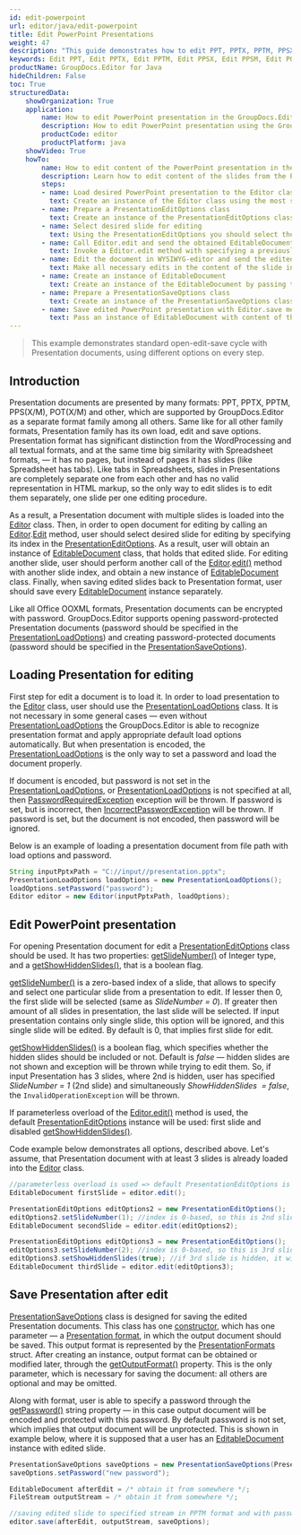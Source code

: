 ```yaml
---
id: edit-powerpoint
url: editor/java/edit-powerpoint
title: Edit PowerPoint Presentations
weight: 47
description: "This guide demonstrates how to edit PPT, PPTX, PPTM, PPSX, PPSM, POTX, POTM presentations with different settings and many other powerful features of GroupDocs.Editor for Java."
keywords: Edit PPT, Edit PPTX, Edit PPTM, Edit PPSX, Edit PPSM, Edit POTX, Edit POTM,  edit powerpoint
productName: GroupDocs.Editor for Java
hideChildren: False
toc: True
structuredData:
    showOrganization: True
    application:    
        name: How to edit PowerPoint presentation in the GroupDocs.Editor
        description: How to edit PowerPoint presentation using the GroupDocs.Editor in Java language
        productCode: editor
        productPlatform: java 
    showVideo: True
    howTo:
        name: How to edit content of the PowerPoint presentation in the GroupDocs.Editor in Java
        description: Learn how to edit content of the slides from the PowerPoint presentation using the GroupDocs.Editor in Java step by step
        steps:
        - name: Load desired PowerPoint presentation to the Editor class
          text: Create an instance of the Editor class using the most suitable constructor overload, by passing the desired  PowerPoint presentation into it.
        - name: Prepare a PresentationEditOptions class
          text: Create an instance of the PresentationEditOptions class and adjust its properties to meet your needs if necessary.
        - name: Select desired slide for editing
          text: Using the PresentationEditOptions you should select the desired slide, that should be edited, using the "setSlideNumber()" method.
        - name: Call Editor.edit and send the obtained EditableDocument to the WYSIWYG-editor
          text: Invoke a Editor.edit method with specifying a previously prepared PresentationEditOptions and obtain an instance of the EditableDocument class, which is ready for editing. Then generate HTML-markup and extract resources from this instance using corresponding instance methods, and pass all these data to the HTML-based WYSIWYG-editor.
        - name: Edit the document in WYSIWYG-editor and send the edited content back to the server-side
          text: Make all necessary edits in the content of the slide in the HTML-based WYSIWYG-editor, which is running on a client-side (in a web-browser) and then submit the edited content and resources back to the server-side, where the GroupDocs.Editor is running.
        - name: Create an instance of EditableDocument
          text: Create an instance of the EditableDocument by passing the edited slide content into the most suitable static methods of the class
        - name: Prepare a PresentationSaveOptions class
          text: Create an instance of the PresentationSaveOptions class and adjust its properties to meet your needs if necessary. You need to choose the format of the output presentation — this is the only mandatory parameter, that must be specified in the constructor. Also using the "setSlideNumber()" and "setInsertAsNewSlide()" methods you can choose how to insert the edited slide into the output presentation — replace the original slide with the edited one, or inject a new edited slide to keep it along with old original simultaneously.
        - name: Save edited PowerPoint presentation with Editor.save method
          text: Pass an instance of EditableDocument with content of the edited PowerPoint presentation, instance of the PresentationSaveOptions, and a destination byte stream or file path to the Editor.save method for saving the presentation.
---
```

> This example demonstrates standard open-edit-save cycle with Presentation documents, using different options on every step.

## Introduction

Presentation documents are presented by many formats: PPT, PPTX, PPTM, PPS(X/M), POT(X/M) and other, which are supported by GroupDocs.Editor as a separate format family among all others. Same like for all other family formats, Presentation family has its own load, edit and save options. Presentation format has significant distinction from the WordProcessing and all textual formats, and at the same time big similarity with Spreadsheet formats, — it has no pages, but instead of pages it has slides (like Spreadsheet has tabs). Like tabs in Spreadsheets, slides in Presentations are completely separate one from each other and has no valid representation in HTML markup, so the only way to edit slides is to edit them separately, one slide per one editing procedure.

As a result, a Presentation document with multiple slides is loaded into the [Editor](https://reference.groupdocs.com/editor/java/com.groupdocs.editor/editor) class. Then, in order to open document for editing by calling an [Editor](https://reference.groupdocs.com/editor/java/com.groupdocs.editor/editor).[Edit](https://reference.groupdocs.com/editor/java/com.groupdocs.editor/editor/#edit--) method, user should select desired slide for editing by specifying its index in the [PresentationEditOptions](https://reference.groupdocs.com/editor/java/com.groupdocs.editor.options/presentationeditoptions). As a result, user will obtain an instance of [EditableDocument](https://reference.groupdocs.com/editor/java/com.groupdocs.editor/editabledocument) class, that holds that edited slide. For editing another slide, user should perform another call of the [Editor](https://reference.groupdocs.com/editor/java/com.groupdocs.editor/editor).[edit()](https://reference.groupdocs.com/editor/java/com.groupdocs.editor/editor/#edit--) method with another slide index, and obtain a new instance of [EditableDocument](https://reference.groupdocs.com/editor/java/com.groupdocs.editor/editabledocument) class. Finally, when saving edited slides back to Presentation format, user should save every [EditableDocument](https://reference.groupdocs.com/editor/java/com.groupdocs.editor/editabledocument) instance separately.

Like all Office OOXML formats, Presentation documents can be encrypted with password. GroupDocs.Editor supports opening password-protected Presentation documents (password should be specified in the [PresentationLoadOptions](https://reference.groupdocs.com/editor/java/com.groupdocs.editor.options/presentationloadoptions)) and creating password-protected documents (password should be specified in the [PresentationSaveOptions](https://reference.groupdocs.com/editor/java/com.groupdocs.editor.options/presentationsaveoptions)).

## Loading Presentation for editing

First step for edit a document is to load it. In order to load presentation to the [Editor](https://reference.groupdocs.com/editor/java/com.groupdocs.editor/editor) class, user should use the [PresentationLoadOptions](https://reference.groupdocs.com/editor/java/com.groupdocs.editor.options/presentationloadoptions) class. It is not necessary in some general cases — even without [PresentationLoadOptions](https://reference.groupdocs.com/editor/java/com.groupdocs.editor.options/presentationloadoptions) the GroupDocs.Editor is able to recognize presentation format and apply appropriate default load options automatically. But when presentation is encoded, the [PresentationLoadOptions](https://reference.groupdocs.com/editor/java/com.groupdocs.editor.options/presentationloadoptions) is the only way to set a password and load the document properly.

If document is encoded, but password is not set in the [PresentationLoadOptions](https://reference.groupdocs.com/editor/java/com.groupdocs.editor.options/presentationloadoptions), or [PresentationLoadOptions](https://reference.groupdocs.com/editor/java/com.groupdocs.editor.options/presentationloadoptions) is not specified at all, then [PasswordRequiredException](https://reference.groupdocs.com/editor/java/com.groupdocs.editor/passwordrequiredexception) exception will be thrown. If password is set, but is incorrect, then [IncorrectPasswordException](https://reference.groupdocs.com/editor/java/com.groupdocs.editor/incorrectpasswordexception) will be thrown. If password is set, but the document is not encoded, then password will be ignored.

Below is an example of loading a presentation document from file path with load options and password.

```java
String inputPptxPath = "C://input//presentation.pptx";
PresentationLoadOptions loadOptions = new PresentationLoadOptions();
loadOptions.setPassword("password");
Editor editor = new Editor(inputPptxPath, loadOptions);
```

## Edit PowerPoint presentation

For opening Presentation document for edit a [PresentationEditOptions](https://reference.groupdocs.com/editor/java/com.groupdocs.editor.options/presentationeditoptions) class should be used. It has two properties: [getSlideNumber()](https://reference.groupdocs.com/editor/java/com.groupdocs.editor.options/presentationeditoptions#getSlideNumber--) of Integer type, and a [getShowHiddenSlides()](https://reference.groupdocs.com/editor/java/com.groupdocs.editor.options/presentationeditoptions#setShowHiddenSlides-boolean-), that is a boolean flag.

[getSlideNumber()](https://reference.groupdocs.com/editor/java/com.groupdocs.editor.options/presentationeditoptions#getSlideNumber--) is a zero-based index of a slide, that allows to specify and select one particular slide from a presentation to edit. If lesser then 0, the first slide will be selected (same as *SlideNumber = 0*). If greater then amount of all slides in presentation, the last slide will be selected. If input presentation contains only single slide, this option will be ignored, and this single slide will be edited. By default is 0, that implies first slide for edit.

[getShowHiddenSlides()](https://reference.groupdocs.com/editor/java/com.groupdocs.editor.options/presentationeditoptions#getShowHiddenSlides--) is a boolean flag, which specifies whether the hidden slides should be included or not. Default is *false* — hidden slides are not shown and exception will be thrown while trying to edit them. So, if input Presentation has 3 slides, where 2nd is hidden, user has specified *SlideNumber = 1* (2nd slide) and simultaneously *ShowHiddenSlides  = false*, the `InvalidOperationException` will be thrown.

If parameterless overload of the [Editor.edit()](https://reference.groupdocs.com/editor/java/com.groupdocs.editor/editor/#edit--) method is used, the default [PresentationEditOptions](https://reference.groupdocs.com/editor/java/com.groupdocs.editor.options/presentationeditoptions) instance will be used: first slide and disabled [getShowHiddenSlides()](https://reference.groupdocs.com/editor/java/com.groupdocs.editor.options/presentationeditoptions#getShowHiddenSlides--).

Code example below demonstrates all options, described above. Let's assume, that Presentation document with at least 3 slides is already loaded into the [Editor](https://reference.groupdocs.com/editor/java/com.groupdocs.editor/editor) class.

```java
//parameterless overload is used => default PresentationEditOptions is applied, which means 1st slide
EditableDocument firstSlide = editor.edit();

PresentationEditOptions editOptions2 = new PresentationEditOptions();
editOptions2.setSlideNumber(1); //index is 0-based, so this is 2nd slide
EditableDocument secondSlide = editor.edit(editOptions2);

PresentationEditOptions editOptions3 = new PresentationEditOptions();
editOptions3.setSlideNumber(2); //index is 0-based, so this is 3rd slide
editOptions3.setShowHiddenSlides(true); //if 3rd slide is hidden, it will be opened anyway
EditableDocument thirdSlide = editor.edit(editOptions3);
```

## Save Presentation after edit

[PresentationSaveOptions](https://reference.groupdocs.com/editor/java/com.groupdocs.editor.options/presentationsaveoptions) class is designed for saving the edited Presentation documents. This class has one [constructor](https://reference.groupdocs.com/editor/java/com.groupdocs.editor.options/presentationsaveoptions#PresentationSaveOptions-com.groupdocs.editor.formats.PresentationFormats-), which has one parameter — a [Presentation format](https://reference.groupdocs.com/editor/java/groupdocs.editor.formats/presentationformats), in which the output document should be saved. This output format is represented by the [PresentationFormats](https://reference.groupdocs.com/editor/java/com.groupdocs.editor.formats/presentationformats) struct. After creating an instance, output format can be obtained or modified later, through the [getOutputFormat()](https://reference.groupdocs.com/editor/java/com.groupdocs.editor.options/presentationsaveoptions#getOutputFormat--) property. This is the only parameter, which is necessary for saving the document: all others are optional and may be omitted.

Along with format, user is able to specify a password through the [getPassword()](https://reference.groupdocs.com/editor/java/com.groupdocs.editor.options/presentationsaveoptions#getPassword--) string property — in this case output document will be encoded and protected with this password. By default password is not set, which implies that output document will be unprotected. This is shown in example below, where it is supposed that a user has an [EditableDocument](https://reference.groupdocs.com/editor/java/com.groupdocs.editor/editabledocument) instance with edited slide.

```java
PresentationSaveOptions saveOptions = new PresentationSaveOptions(PresentationFormats.Pptm);
saveOptions.setPassword("new password");

EditableDocument afterEdit = /* obtain it from somewhere */;
FileStream outputStream = /* obtain it from somewhere */;

//saving edited slide to specified stream in PPTM format and with password encoding
editor.save(afterEdit, outputStream, saveOptions);
```
